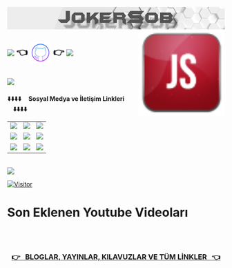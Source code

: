 <!--          HEADER ALANI          -->
<a href="https://github.com/JokerSob"><img align="center" alt="header" width="700" src="JokerSob.png"></a>
<img align="right" alt="avatar" width="200" src="jokersob.png"> 


##  <a href="https://github.com/JokerSob"><img align="center" width="150" src="https://img.shields.io/badge/JokerSob Blog-FF5722?style=for-the-badge&logo=blogger&logoColor=white"></a> :point_left: <img align="center" alt="github" width="50" src="github.svg"> :point_right: <a href="https://github.com/OuzCelikutku"><img align="center" width="175" src="https://img.shields.io/badge/OuzCelikutku-%23121011.svg?style=for-the-badge&logo=github&logoColor=white"></a>


## <img src="https://img.shields.io/badge/CyberSecurity-Consultant%20%2F%20Programmer%20%2F%20Pentester%20%2F%20Trainer-blue">


<!--          LİNKLERİN 1. SATIR ALANI          -->
<table class="center">
<tr><b>   ⬇️⬇️⬇️⬇️&nbsp;&nbsp;&nbsp;&nbsp;  Sosyal Medya  ve  İletişim Linkleri  &nbsp;&nbsp;&nbsp;&nbsp;⬇️⬇️⬇️⬇️   </b></tr>
<tr>
<td><a href="https://www.youtube.com/channel/UCyXFujTOqgRz9oqU8V-hXww"><img src="https://img.shields.io/badge/YouTube-%23FF0000.svg?style=for-the-badge&logo=YouTube&logoColor=white"></a>
<td><a href="https://www.instagram.com/ouzpinkman"><img src="https://img.shields.io/badge/Instagram-E4405F?style=for-the-badge&logo=instagram&logoColor=white"></a>
<td><a href="https://twitter.com/SyntaxError_69"><img src="https://img.shields.io/badge/Twitter-%231DA1F2.svg?style=for-the-badge&logo=Twitter&logoColor=white"></a>
</tr>
<!--          LİNKLERİN 2. SATIR ALANI          -->
<tr>
<td><a href="https://join.skype.com/invite/j2ho1vVuTHv7"><img src="https://img.shields.io/badge/Skype-%2300AFF0.svg?style=for-the-badge&logo=Skype&logoColor=white"></a>
<td><a href="https://discord.com/users/1045121857143177317"><img src="https://img.shields.io/badge/Discord-%235865F2.svg?style=for-the-badge&logo=discord&logoColor=white"></a>
<td><a href="https://www.tiktok.com/@cy83rp5ych0"><img src="https://img.shields.io/badge/TikTok-%23000000.svg?style=for-the-badge&logo=TikTok&logoColor=white"></a>
</tr>
<!--          LİNKLERİN 3. SATIR ALANI          -->
<tr>
<td><a href="https://www.linkedin.com/in/o%C4%9Fuz-%C3%A7elikutku351912/"><img src="https://img.shields.io/badge/linkedin-%230077B5.svg?style=for-the-badge&logo=linkedin&logoColor=white"></a>
<td><a href="https://github.com/OuzCelikutku"><img src="https://img.shields.io/badge/github-%23121011.svg?style=for-the-badge&logo=github&logoColor=white"></a>
<td><a href="mailto:o.celikutku@outlook.com"><img src="https://img.shields.io/badge/Hotmail-0078D4?style=for-the-badge&logo=microsoft-outlook&logoColor=white"></a>
</tr>
</table>
<br />


<!--          GİTHUB STATS ALANI          -->
<img align="center" src="https://github-readme-stats.vercel.app/api?username=ouzcelikutku&theme=blue-green">

[![Visitor](https://visitor-badge.laobi.icu/badge?page_id=JokerSob.jokersob)](#)
<br />


# <b> Son Eklenen Youtube Videoları </b>
<!-- YOUTUBE:START -->
<!-- YOUTUBE:END -->
<br />
<br />

### <a href="https://github.com/JokerSob/BloglarYayinlarKilavuzlarTumLinkler"><center><b> :point_right: &nbsp; BLOGLAR, YAYINLAR, KILAVUZLAR VE TÜM LİNKLER &nbsp; :point_left: </b></center></a>
